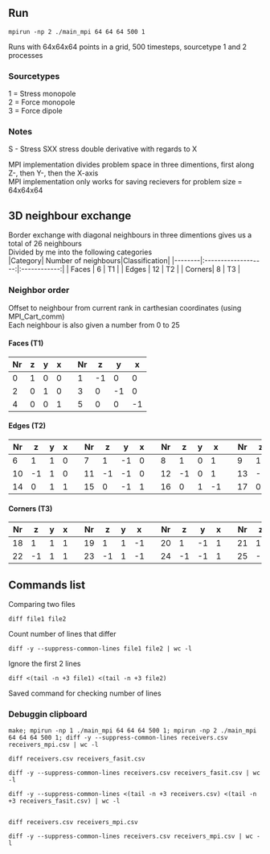 ## Run
```
mpirun -np 2 ./main_mpi 64 64 64 500 1
```
Runs with 64x64x64 points in a grid, 500 timesteps, sourcetype 1 and 2 processes

### Sourcetypes
1 = Stress monopole  
2 = Force monopole  
3 = Force dipole

### Notes
S - Stress
SXX stress double derivative with regards to X

MPI implementation divides problem space in three dimentions, first along Z-, then Y-, then the X-axis  
MPI implementation only works for saving recievers for problem size = 64x64x64 

## 3D neighbour exchange
Border exchange with diagonal neighbours in three dimentions gives us a total of 26 neighbours  
Divided by me into the following categories  
|Category| Number of neighbours|Classification|
|--------|:-------------------:|:------------:|
| Faces  |        6            | T1           |
| Edges  |        12           | T2           |
| Corners|        8            | T3           |

### Neighbor order  
Offset to neighbour from current rank in carthesian coordinates (using MPI_Cart_comm)  
Each neighbour is also given a number from 0 to 25
#### Faces (T1)
| Nr| z | y | x |  | Nr| z | y | x |
| - |---|---|---|--|---|---|---|---|
| 0 | 1 | 0 | 0 |  | 1 | -1| 0 | 0 |
| 2 | 0 | 1 | 0 |  | 3 |  0|-1 | 0 |
| 4 | 0 | 0 | 1 |  | 5 |  0| 0 |-1 |

#### Edges (T2)
| Nr| z | y | x |  | Nr| z | y | x |  | Nr| z | y | x |  | Nr| z | y | x |
|---|---|---|---|--|---|---|---|---|--|---|---|---|---|--|---|---|---|---|
| 6 | 1 | 1 | 0 |  | 7 | 1 |-1 | 0 |  | 8 | 1 | 0 | 1 |  | 9 | 1 | 0 |-1 |
|10 |-1 | 1 | 0 |  |11 |-1 |-1 | 0 |  |12 |-1 | 0 | 1 |  |13 |-1 | 0 |-1 |
|14 | 0 | 1 | 1 |  |15 | 0 |-1 | 1 |  |16 | 0 | 1 |-1 |  |17 | 0 |-1 |-1 |

#### Corners (T3)
| Nr| z | y | x |  | Nr| z | y | x |  | Nr| z | y | x |  | Nr| z | y | x |
|---|---|---|---|--|---|---|---|---|--|---|---|---|---|--|---|---|---|---|
|18 | 1 | 1 | 1 |  |19 | 1 | 1 |-1 |  |20 | 1 |-1 | 1 |  |21 | 1 |-1 |-1 |
|22 |-1 | 1 | 1 |  |23 |-1 | 1 |-1 |  |24 |-1 |-1 | 1 |  |25 |-1 |-1 |-1 |


## Commands list
Comparing two files
```
diff file1 file2
```

Count number of lines that differ
```
diff -y --suppress-common-lines file1 file2 | wc -l
```
Ignore the first 2 lines
```
diff <(tail -n +3 file1) <(tail -n +3 file2)
```

Saved command for checking number of lines



### Debuggin clipboard
```
make; mpirun -np 1 ./main_mpi 64 64 64 500 1; mpirun -np 2 ./main_mpi 64 64 64 500 1; diff -y --suppress-common-lines receivers.csv receivers_mpi.csv | wc -l
```

```
diff receivers.csv receivers_fasit.csv

diff -y --suppress-common-lines receivers.csv receivers_fasit.csv | wc -l

diff -y --suppress-common-lines <(tail -n +3 receivers.csv) <(tail -n +3 receivers_fasit.csv) | wc -l


diff receivers.csv receivers_mpi.csv

diff -y --suppress-common-lines receivers.csv receivers_mpi.csv | wc -l
```